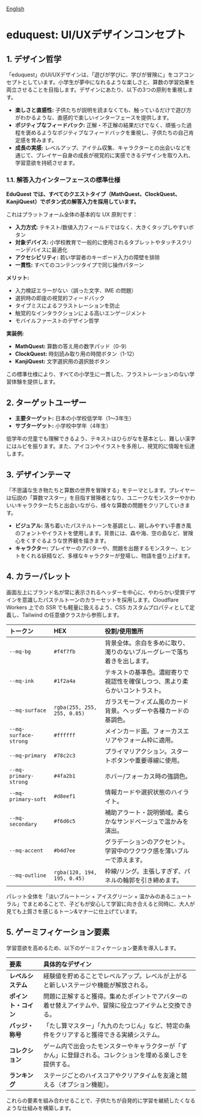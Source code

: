 [English](/docs/ux-design-concept.md)

# eduquest: UI/UXデザインコンセプト

## 1. デザイン哲学

「eduquest」のUI/UXデザインは、「遊びが学びに、学びが冒険に」をコアコンセプトとしています。小学生が夢中になれるような楽しさと、算数の学習効果を両立させることを目指します。デザインにあたり、以下の3つの原則を重視します。

- **楽しさと直感性:** 子供たちが説明を読まなくても、触っているだけで遊び方がわかるような、直感的で楽しいインターフェースを提供します。
- **ポジティブなフィードバック:** 正解・不正解の結果だけでなく、頑張った過程を褒めるようなポジティブなフィードバックを重視し、子供たちの自己肯定感を育みます。
- **成長の実感:** レベルアップ、アイテム収集、キャラクターとの出会いなどを通じて、プレイヤー自身の成長が視覚的に実感できるデザインを取り入れ、学習意欲を持続させます。

### 1.1. 解答入力インターフェースの標準仕様

**EduQuest では、すべてのクエストタイプ（MathQuest、ClockQuest、KanjiQuest）でボタン式の解答入力を採用しています。**

これはプラットフォーム全体の基本的な UX 原則です：

- **入力方式:** テキスト/数値入力フィールドではなく、大きくタップしやすいボタン
- **対象デバイス:** 小学校教育で一般的に使用されるタブレットやタッチスクリーンデバイスに最適化
- **アクセシビリティ:** 若い学習者のキーボード入力の障壁を排除
- **一貫性:** すべてのコンテンツタイプで同じ操作パターン

**メリット:**

- 入力検証エラーがない（誤った文字、IME の問題）
- 選択時の即座の視覚的フィードバック
- タイプミスによるフラストレーションを防止
- 触覚的なインタラクションによる高いエンゲージメント
- モバイルファーストのデザイン哲学

**実装例:**

- **MathQuest:** 算数の答え用の数字パッド（0-9）
- **ClockQuest:** 時刻読み取り用の時間ボタン（1-12）
- **KanjiQuest:** 文字選択用の選択肢ボタン

この標準仕様により、すべての小学生に一貫した、フラストレーションのない学習体験を提供します。

## 2. ターゲットユーザー

- **主要ターゲット:** 日本の小学校低学年（1〜3年生）
- **サブターゲット:** 小学校中学年（4年生）

低学年の児童でも理解できるよう、テキストはひらがなを基本とし、難しい漢字にはルビを振ります。また、アイコンやイラストを多用し、視覚的に情報を伝達します。

## 3. デザインテーマ

「不思議な生き物たちと算数の世界を冒険する」をテーマとします。プレイヤーは伝説の「算数マスター」を目指す冒険者となり、ユニークなモンスターやかわいいキャラクターたちと出会いながら、様々な算数の問題をクリアしていきます。

- **ビジュアル:** 落ち着いたパステルトーンを基調とし、親しみやすい手書き風のフォントやイラストを使用します。背景には、森や海、空の島など、冒険心をくすぐるような世界観を描きます。
- **キャラクター:** プレイヤーのアバターや、問題を出題するモンスター、ヒントをくれる妖精など、多様なキャラクターが登場し、物語を盛り上げます。

## 4. カラーパレット

画面左上にブランド名が常に表示されるヘッダーを中心に、やわらかい受賞デザインを意識したパステルトーンのカラーセットを採用します。Cloudflare Workers 上での SSR でも軽量に扱えるよう、CSS カスタムプロパティとして定義し、Tailwind の任意値クラスから参照します。

| トークン              | HEX                         | 役割/使用箇所                                                                |
| :-------------------- | :-------------------------- | :--------------------------------------------------------------------------- |
| `--mq-bg`             | `#f4f7fb`                   | 背景全体。余白を多めに取り、濁りのないブルーグレーで落ち着きを出します。     |
| `--mq-ink`            | `#1f2a4a`                   | テキストの基準色。濃紺寄りで視認性を確保しつつ、黒より柔らかいコントラスト。 |
| `--mq-surface`        | `rgba(255, 255, 255, 0.85)` | ガラスモーフィズム風のカード背景。ヘッダーや各種カードの基調色。             |
| `--mq-surface-strong` | `#ffffff`                   | メインカード面。フォーカスエリアやフォーム枠に適用。                         |
| `--mq-primary`        | `#78c2c3`                   | プライマリアクション。スタートボタンや重要導線に使用。                       |
| `--mq-primary-strong` | `#4fa2b1`                   | ホバー/フォーカス時の強調色。                                                |
| `--mq-primary-soft`   | `#d8eef1`                   | 情報カードや選択状態のハイライト。                                           |
| `--mq-secondary`      | `#f6d6c5`                   | 補助アラート・説明領域。柔らかなサンドベージュで温かみを演出。               |
| `--mq-accent`         | `#b4d7ee`                   | グラデーションのアクセント。学習中のワクワク感を薄いブルーで添えます。       |
| `--mq-outline`        | `rgba(120, 194, 195, 0.45)` | 枠線/リング。主張しすぎず、パネルの輪郭を引き締めます。                      |

パレット全体を「淡いブルートーン + アイスグリーン + 温かみのあるニュートラル」でまとめることで、子どもが安心して学習に向き合えると同時に、大人が見ても上質さを感じるトーン&マナーに仕上げています。

## 5. ゲーミフィケーション要素

学習意欲を高めるため、以下のゲーミフィケーション要素を導入します。

| 要素                 | 具体的なデザイン                                                                                           |
| :------------------- | :--------------------------------------------------------------------------------------------------------- |
| **レベルシステム**   | 経験値を貯めることでレベルアップ。レベルが上がると新しいステージや機能が解放される。                       |
| **ポイント・コイン** | 問題に正解すると獲得。集めたポイントでアバターの着せ替えアイテムや、冒険に役立つアイテムと交換できる。     |
| **バッジ・称号**     | 「たし算マスター」「九九のたつじん」など、特定の条件をクリアすると獲得できる実績システム。                 |
| **コレクション**     | ゲーム内で出会ったモンスターやキャラクターが「ずかん」に登録される。コレクションを埋める楽しさを提供する。 |
| **ランキング**       | ステージごとのハイスコアやクリアタイムを友達と競える（オプション機能）。                                   |

これらの要素を組み合わせることで、子供たちが自発的に学習を継続したくなるような仕組みを構築します。
